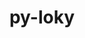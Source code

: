---
title: "py-loky"
layout: cache
categories: [package, develop]
meta: {"compilers": ["none"], "num_specs": 10, "num_specs_by_stack": {"e4s": 10, "root": 10}, "oss": ["ubuntu22.04"], "platforms": ["linux"], "stacks": ["e4s", "root"], "targets": ["x86_64_v3"], "versions": ["3.5.1"]}
spec_details: [{"compiler": "none", "hash": "2545lpswrq6tadptf47554rgoitadk42", "os": "ubuntu22.04", "platform": "linux", "size": "-", "stacks": ["e4s", "root"], "target": "x86_64_v3", "variants": ["build_system=python_pip"], "versions": ["3.5.1"]}, {"compiler": "none", "hash": "3oi4j42ysejivjb7wpyt4k2gxuqxhq4s", "os": "ubuntu22.04", "platform": "linux", "size": "-", "stacks": ["e4s", "root"], "target": "x86_64_v3", "variants": ["build_system=python_pip"], "versions": ["3.5.1"]}, {"compiler": "none", "hash": "3ovbx2du2djvkh7rp4pksfh6j2euagve", "os": "ubuntu22.04", "platform": "linux", "size": "-", "stacks": ["e4s", "root"], "target": "x86_64_v3", "variants": ["build_system=python_pip"], "versions": ["3.5.1"]}, {"compiler": "none", "hash": "akzwd7v6jyagdapaedodjigrrj5rqlte", "os": "ubuntu22.04", "platform": "linux", "size": "-", "stacks": ["e4s", "root"], "target": "x86_64_v3", "variants": ["build_system=python_pip"], "versions": ["3.5.1"]}, {"compiler": "none", "hash": "azwwfiir35ygum533aldnt7abkmmtibc", "os": "ubuntu22.04", "platform": "linux", "size": "-", "stacks": ["e4s", "root"], "target": "x86_64_v3", "variants": ["build_system=python_pip"], "versions": ["3.5.1"]}, {"compiler": "none", "hash": "iwcmtwgt4nskk4ggru4kcychyxb2dn6b", "os": "ubuntu22.04", "platform": "linux", "size": "-", "stacks": ["e4s", "root"], "target": "x86_64_v3", "variants": ["build_system=python_pip"], "versions": ["3.5.1"]}, {"compiler": "none", "hash": "s357wrqli63sotrpmzhqcsdsyfd7y7im", "os": "ubuntu22.04", "platform": "linux", "size": "-", "stacks": ["e4s", "root"], "target": "x86_64_v3", "variants": ["build_system=python_pip"], "versions": ["3.5.1"]}, {"compiler": "none", "hash": "stnm74ubnbdsxhksfqgtjenrtleyt2ic", "os": "ubuntu22.04", "platform": "linux", "size": "-", "stacks": ["e4s", "root"], "target": "x86_64_v3", "variants": ["build_system=python_pip"], "versions": ["3.5.1"]}, {"compiler": "none", "hash": "xyqccamvcytw6w57f2h4axrymb6yyicw", "os": "ubuntu22.04", "platform": "linux", "size": "-", "stacks": ["e4s", "root"], "target": "x86_64_v3", "variants": ["build_system=python_pip"], "versions": ["3.5.1"]}, {"compiler": "none", "hash": "zovdnlmorpcwoamzitqopfn3j5frozs3", "os": "ubuntu22.04", "platform": "linux", "size": "-", "stacks": ["e4s", "root"], "target": "x86_64_v3", "variants": ["build_system=python_pip"], "versions": ["3.5.1"]}]
---